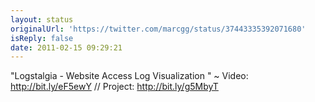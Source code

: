 ```yaml
---
layout: status
originalUrl: 'https://twitter.com/marcgg/status/37443335392071680'
isReply: false
date: 2011-02-15 09:29:21
---
```


"Logstalgia - Website Access Log Visualization " ~ Video: http://bit.ly/eF5ewY // Project: http://bit.ly/g5MbyT
